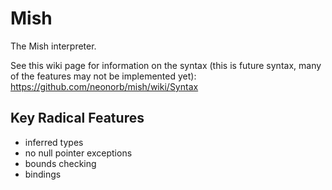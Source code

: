 # Mish
The Mish interpreter.

See this wiki page for information on the syntax (this is future syntax, many of the features may not be implemented yet): https://github.com/neonorb/mish/wiki/Syntax

## Key Radical Features
 - inferred types
 - no null pointer exceptions
 - bounds checking
 - bindings
